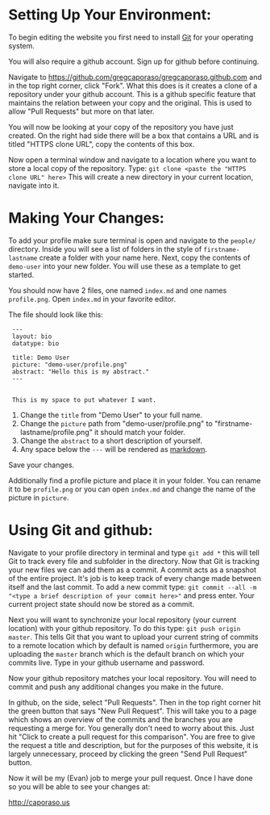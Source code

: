 Setting Up Your Environment:
========================

To begin editing the website you first need to install [Git](http://git-scm.com/download) for your operating system.

You will also require a github account. Sign up for github before continuing.

Navigate to https://github.com/gregcaporaso/gregcaporaso.github.com and in the top right corner, click "Fork".
What this does is it creates a clone of a repository under your github account. This is a github specific feature that maintains the relation between your copy and the original. This is used to allow "Pull Requests" but more on that later.

You will now be looking at your copy of the repository you have just created. On the right had side there will be a box that contains a URL and is titled "HTTPS clone URL", copy the contents of this box.

Now open a terminal window and navigate to a location where you want to store a local copy of the repository.
Type:
    `git clone <paste the "HTTPS clone URL" here>`
This will create a new directory in your current location, navigate into it.


Making Your Changes:
====================

To add your profile make sure terminal is open and navigate to the `people/` directory. Inside you will see a list of folders in the style of `firstname-lastname` create a folder with your name here. Next, copy the contents of `demo-user` into your new folder. You will use these as a template to get started.

You should now have 2 files, one named `index.md` and one names `profile.png`. Open `index.md` in your favorite editor.

The file should look like this: 

     ---
     layout: bio
     datatype: bio
     
     title: Demo User
     picture: "demo-user/profile.png" 
     abstract: "Hello this is my abstract."
     ---
     
     
     This is my space to put whatever I want.
 
1. Change the `title` from "Demo User" to your full name.
2. Change the `picture` path from "demo-user/profile.png" to "firstname-lastname/profile.png" it should match your folder.
3. Change the `abstract` to a short description of yourself.
4. Any space below the `---` will be rendered as [markdown](http://en.wikipedia.org/wiki/Markdown). 

Save your changes. 

Additionally find a profile picture and place it in your folder. You can rename it to be `profile.png` or you can open `index.md` and change the name of the picture in `picture`.

Using Git and github:
=====================

Navigate to your profile directory in terminal and type `git add *` this will tell Git to track every file and subfolder in the directory. 
Now that Git is tracking your new files we can add them as a commit. A commit acts as a snapshot of the entire project. It's job is to keep track of every change made between itself and the last commit. 
To add a new commit type: `git commit --all -m "<type a brief description of your commit here>"` and press enter.
Your current project state should now be stored as a commit. 

Next you will want to synchronize your local repository (your current location) with your github repository. To do this type: `git push origin master`. This tells Git that you want to upload your current string of commits to a remote location which by default is named `origin` furthermore, you are uploading the `master` branch which is the default branch on which your commits live.
Type in your github username and password.

Now your github repository matches your local repository. You will need to commit and push any additional changes you make in the future.

In github, on the side, select "Pull Requests". Then in the top right corner hit the green button that says "New Pull Request". This will take you to a page which shows an overview of the commits and the branches you are requesting a merge for. You generally don't need to worry about this. Just hit "Click to create a pull request for this comparison".
You are free to give the request a title and description, but for the purposes of this website, it is largely unnecessary, proceed by clicking the green "Send Pull Request" button.

Now it will be my (Evan) job to merge your pull request. Once I have done so you will be able to see your changes at:

http://caporaso.us
